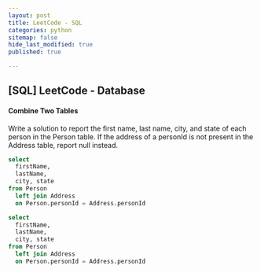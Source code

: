 ```yaml
---
layout: post
title: LeetCode - SQL
categories: python
sitemap: false
hide_last_modified: true
published: true

---
```


## [SQL] LeetCode - Database

#### Combine Two Tables
Write a solution to report the first name, last name, city, and state of each person in the Person table. If the address of a personId is not present in the Address table, report null instead.

~~~ sql
select 
  firstName, 
  lastName, 
  city, state 
from Person 
  left join Address 
  on Person.personId = Address.personId
~~~ 

``` sql
select 
  firstName, 
  lastName, 
  city, state 
from Person 
  left join Address 
  on Person.personId = Address.personId
```

